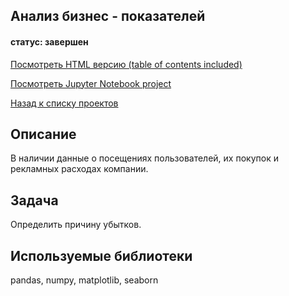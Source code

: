 ## Анализ бизнес - показателей
#### статус: завершен

[Посмотреть HTML версию (table of contents included)](https://ivanvashkovets.github.io/html_pages/bussines_analysis.html)

[Посмотреть Jupyter Notebook project](https://github.com/IvanVashkovets/Portfolio/blob/main/Анализ%20убытков%20приложения/bussines_analysis.ipynb)

[Назад к списку проектов](https://github.com/IvanVashkovets/Portfolio/tree/main)

## Описание
В наличии данные о посещениях пользователей, их покупок и рекламных расходах компании.

## Задача
Определить причину убытков.

## Используемые библиотеки
pandas, numpy, matplotlib, seaborn
